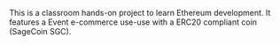 This is a classroom hands-on project to learn Ethereum development. It features a Event e-commerce use-use with a ERC20 compliant coin (SageCoin SGC).
